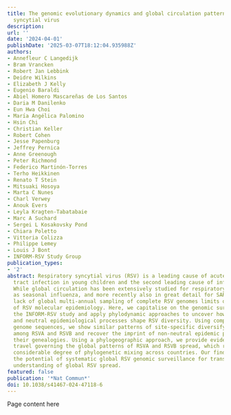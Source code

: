 ```yaml
---
title: The genomic evolutionary dynamics and global circulation patterns of respiratory
  syncytial virus
description:
url: ''
date: '2024-04-01'
publishDate: '2025-03-07T18:12:04.935988Z'
authors:
- Annefleur C Langedijk
- Bram Vrancken
- Robert Jan Lebbink
- Deidre Wilkins
- Elizabeth J Kelly
- Eugenio Baraldi
- Abiel Homero Mascareñas de Los Santos
- Daria M Danilenko
- Eun Hwa Choi
- Marı́a Angélica Palomino
- Hsin Chi
- Christian Keller
- Robert Cohen
- Jesse Papenburg
- Jeffrey Pernica
- Anne Greenough
- Peter Richmond
- Federico Martinón-Torres
- Terho Heikkinen
- Renato T Stein
- Mitsuaki Hosoya
- Marta C Nunes
- Charl Verwey
- Anouk Evers
- Leyla Kragten-Tabatabaie
- Marc A Suchard
- Sergei L Kosakovsky Pond
- Chiara Poletto
- Vittoria Colizza
- Philippe Lemey
- Louis J Bont
- INFORM-RSV Study Group
publication_types:
- '2'
abstract: Respiratory syncytial virus (RSV) is a leading cause of acute lower respiratory
  tract infection in young children and the second leading cause of infant death worldwide.
  While global circulation has been extensively studied for respiratory viruses such
  as seasonal influenza, and more recently also in great detail for SARS-CoV-2, a
  lack of global multi-annual sampling of complete RSV genomes limits our understanding
  of RSV molecular epidemiology. Here, we capitalise on the genomic surveillance by
  the INFORM-RSV study and apply phylodynamic approaches to uncover how selection
  and neutral epidemiological processes shape RSV diversity. Using complete viral
  genome sequences, we show similar patterns of site-specific diversifying selection
  among RSVA and RSVB and recover the imprint of non-neutral epidemic processes on
  their genealogies. Using a phylogeographic approach, we provide evidence for air
  travel governing the global patterns of RSVA and RSVB spread, which results in a
  considerable degree of phylogenetic mixing across countries. Our findings highlight
  the potential of systematic global RSV genomic surveillance for transforming our
  understanding of global RSV spread.
featured: false
publication: '*Nat Commun*'
doi: 10.1038/s41467-024-47118-6
---
```


Page content here